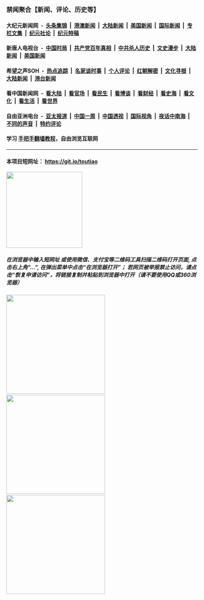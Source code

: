 ### 禁闻聚合【新闻、评论、历史等】

#### 大纪元新闻网 &nbsp;-&nbsp; [头条集锦](indexes/E头条集锦.md?t=02060502) &nbsp;|&nbsp; [港澳新闻](indexes/E港澳新闻.md?t=02060502)  &nbsp;|&nbsp; [大陆新闻](indexes/E大陆新闻.md?t=02060502) &nbsp;|&nbsp; [美国新闻](indexes/E美国新闻.md?t=02060502) &nbsp;|&nbsp; [国际新闻](indexes/E国际新闻.md?t=02060502) &nbsp;|&nbsp; [专栏文集](indexes/E专栏文集.md?t=02060502) &nbsp;|&nbsp; [纪元社论](indexes/E纪元社论.md?t=02060502) &nbsp;|&nbsp; [纪元特稿](indexes/E纪元特稿.md?t=02060502) 

#### 新唐人电视台 &nbsp;-&nbsp; [中国时局](indexes/N中国时局.md?t=02060502) &nbsp;|&nbsp; [共产党百年真相](indexes/N共产党百年真相.md?t=02060502) &nbsp;|&nbsp; [中共杀人历史](indexes/N中共杀人历史.md?t=02060502) &nbsp;|&nbsp; [文史漫步](indexes/N文史漫步.md?t=02060502) &nbsp;|&nbsp; [大陆新闻](indexes/N大陆新闻.md?t=02060502) &nbsp;|&nbsp; [美国新闻](indexes/N美国新闻.md?t=02060502)

#### 希望之声SOH &nbsp;-&nbsp; [热点追踪](indexes/H热点追踪.md?t=02060502) &nbsp;|&nbsp; [名家谈时事](indexes/H名家谈时事.md?t=02060502) &nbsp;|&nbsp; [个人评论](indexes/H个人评论.md?t=02060502)  &nbsp;|&nbsp; [红朝解密](indexes/H红朝解密.md?t=02060502) &nbsp;|&nbsp; [文化寻根](indexes/H文化寻根.md?t=02060502) &nbsp;|&nbsp; [大陆新闻](indexes/H大陆新闻.md?t=02060502) &nbsp;|&nbsp; [港台新闻](indexes/H港台新闻.md?t=02060502)

#### 看中国新闻网 &nbsp;-&nbsp; [看大陆](indexes/S看大陆.md?t=02060502) &nbsp;|&nbsp; [看官场](indexes/S看官场.md?t=02060502) &nbsp;|&nbsp; [看民生](indexes/S看民生.md?t=02060502)  &nbsp;|&nbsp; [看博谈](indexes/S看博谈.md?t=02060502) &nbsp;|&nbsp; [看财经](indexes/S看财经.md?t=02060502) &nbsp;|&nbsp; [看史海](indexes/S看史海.md?t=02060502) &nbsp;|&nbsp; [看文化](indexes/S看文化.md?t=02060502) &nbsp;|&nbsp; [看生活](indexes/S看生活.md?t=02060502) &nbsp;|&nbsp; [看世界](indexes/S看世界.md?t=02060502)

#### 自由亚洲电台 &nbsp;-&nbsp; [亚太报道](indexes/R亚太报道.md?t=02060502) &nbsp;|&nbsp; [中国一周](indexes/R中国一周.md?t=02060502) &nbsp;|&nbsp; [中国透视](indexes/R中国透视.md?t=02060502)  &nbsp;|&nbsp; [国际视角](indexes/R国际视角.md?t=02060502) &nbsp;|&nbsp; [夜话中南海](indexes/R夜话中南海.md?t=02060502) &nbsp;|&nbsp; [不同的声音](indexes/R不同的声音.md?t=02060502) &nbsp;|&nbsp; [特约评论](indexes/R特约评论.md?t=02060502)

#### 学习 [手把手翻墙教程](https://github.com/gfw-breaker/guides/wiki)，自由浏览互联网

----

#### 本项目短网址： https://git.io/toutiao
<img src="https://raw.githubusercontent.com/gfw-breaker/banned-news/master/scripts/img/qr.png" width="200px"/>  

##### 在浏览器中输入短网址 或使用微信、支付宝等二维码工具扫描二维码打开页面, 点击右上角"...", 在弹出菜单中点击“在浏览器打开”； 若网页被举报禁止访问，请点击“恢复申请访问”，将链接复制并粘贴到浏览器中打开（请不要使用QQ或360浏览器）

<img src="https://raw.githubusercontent.com/gfw-breaker/banned-news/master/scripts/img/1.png" width="260px"/> &nbsp; <img src="https://raw.githubusercontent.com/gfw-breaker/banned-news/master/scripts/img/2.png" width="260px"/> &nbsp; <img src="https://raw.githubusercontent.com/gfw-breaker/banned-news/master/scripts/img/3.png" width="260px"/>
